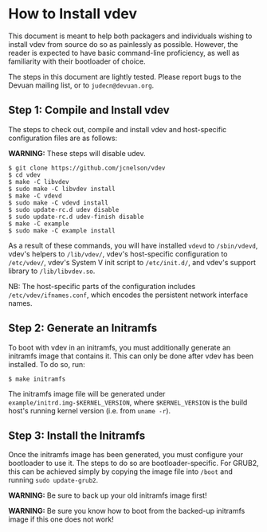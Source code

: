 How to Install vdev
===================

This document is meant to help both packagers and individuals wishing to install vdev from source do so as painlessly as possible.  However, the reader is expected to have basic command-line proficiency, as well as familiarity with their bootloader of choice.

The steps in this document are lightly tested.  Please report bugs to the Devuan mailing list, or to `judecn@devuan.org`.

Step 1: Compile and Install vdev
--------------------------------


The steps to check out, compile and install vdev and host-specific configuration files are as follows:

**WARNING:** These steps will disable udev.

    $ git clone https://github.com/jcnelson/vdev
    $ cd vdev
    $ make -C libvdev
    $ sudo make -C libvdev install
    $ make -C vdevd
    $ sudo make -C vdevd install
    $ sudo update-rc.d udev disable
    $ sudo update-rc.d udev-finish disable
    $ make -C example
    $ sudo make -C example install

As a result of these commands, you will have installed `vdevd` to `/sbin/vdevd`, vdev's helpers to `/lib/vdev/`, vdev's host-specific configuration to `/etc/vdev/`, vdev's System V init script to `/etc/init.d/`, and vdev's support library to `/lib/libvdev.so`.

NB: The host-specific parts of the configuration includes `/etc/vdev/ifnames.conf`, which encodes the persistent network interface names.

Step 2: Generate an Initramfs
-----------------------------

To boot with vdev in an initramfs, you must additionally generate an initramfs image that contains it.  This can only be done after vdev has been installed.  To do so, run:

    $ make initramfs

The initramfs image file will be generated under `example/initrd.img-$KERNEL_VERSION`, where `$KERNEL_VERSION` is the build host's running kernel version (i.e. from `uname -r`).

Step 3: Install the Initramfs
-----------------------------

Once the initramfs image has been generated, you must configure your bootloader to use it.  The steps to do so are bootloader-specific.  For GRUB2, this can be achieved simply by copying the image file into `/boot` and running `sudo update-grub2`.

**WARNING:** Be sure to back up your old initramfs image first!

**WARNING:** Be sure you know how to boot from the backed-up initramfs image if this one does not work!
